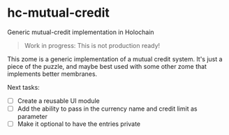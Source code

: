 # hc-mutual-credit
Generic mutual-credit implementation in Holochain

> Work in progress: This is not production ready!

This zome is a generic implementation of a mutual credit system. It's just a piece of the puzzle, and maybe best used with some other zome that implements better membranes.

Next tasks:

* [ ] Create a reusable UI module
* [ ] Add the ability to pass in the currency name and credit limit as parameter
* [ ] Make it optional to have the entries private